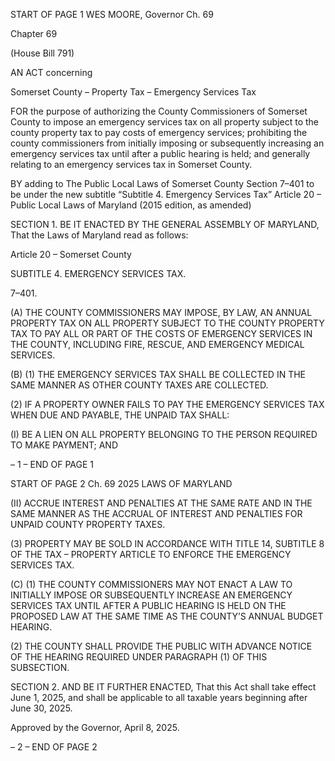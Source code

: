 START OF PAGE 1
WES MOORE, Governor Ch. 69

Chapter 69

(House Bill 791)

AN ACT concerning

Somerset County – Property Tax – Emergency Services Tax

FOR the purpose of authorizing the County Commissioners of Somerset County to impose
an emergency services tax on all property subject to the county property tax to pay
costs of emergency services; prohibiting the county commissioners from initially
imposing or subsequently increasing an emergency services tax until after a public
hearing is held; and generally relating to an emergency services tax in Somerset
County.

BY adding to
The Public Local Laws of Somerset County
Section 7–401 to be under the new subtitle “Subtitle 4. Emergency Services Tax”
Article 20 – Public Local Laws of Maryland
(2015 edition, as amended)

SECTION 1. BE IT ENACTED BY THE GENERAL ASSEMBLY OF MARYLAND,
That the Laws of Maryland read as follows:

Article 20 – Somerset County

SUBTITLE 4. EMERGENCY SERVICES TAX.

7–401.

(A) THE COUNTY COMMISSIONERS MAY IMPOSE, BY LAW, AN ANNUAL
PROPERTY TAX ON ALL PROPERTY SUBJECT TO THE COUNTY PROPERTY TAX TO PAY
ALL OR PART OF THE COSTS OF EMERGENCY SERVICES IN THE COUNTY, INCLUDING
FIRE, RESCUE, AND EMERGENCY MEDICAL SERVICES.

(B) (1) THE EMERGENCY SERVICES TAX SHALL BE COLLECTED IN THE
SAME MANNER AS OTHER COUNTY TAXES ARE COLLECTED.

(2) IF A PROPERTY OWNER FAILS TO PAY THE EMERGENCY SERVICES
TAX WHEN DUE AND PAYABLE, THE UNPAID TAX SHALL:

(I) BE A LIEN ON ALL PROPERTY BELONGING TO THE PERSON
REQUIRED TO MAKE PAYMENT; AND

– 1 –
END OF PAGE 1

START OF PAGE 2
Ch. 69 2025 LAWS OF MARYLAND

(II) ACCRUE INTEREST AND PENALTIES AT THE SAME RATE AND
IN THE SAME MANNER AS THE ACCRUAL OF INTEREST AND PENALTIES FOR UNPAID
COUNTY PROPERTY TAXES.

(3) PROPERTY MAY BE SOLD IN ACCORDANCE WITH TITLE 14,
SUBTITLE 8 OF THE TAX – PROPERTY ARTICLE TO ENFORCE THE EMERGENCY
SERVICES TAX.

(C) (1) THE COUNTY COMMISSIONERS MAY NOT ENACT A LAW TO
INITIALLY IMPOSE OR SUBSEQUENTLY INCREASE AN EMERGENCY SERVICES TAX
UNTIL AFTER A PUBLIC HEARING IS HELD ON THE PROPOSED LAW AT THE SAME
TIME AS THE COUNTY’S ANNUAL BUDGET HEARING.

(2) THE COUNTY SHALL PROVIDE THE PUBLIC WITH ADVANCE
NOTICE OF THE HEARING REQUIRED UNDER PARAGRAPH (1) OF THIS SUBSECTION.

SECTION 2. AND BE IT FURTHER ENACTED, That this Act shall take effect June
1, 2025, and shall be applicable to all taxable years beginning after June 30, 2025.

Approved by the Governor, April 8, 2025.

– 2 –
END OF PAGE 2